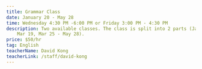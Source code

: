 ```yaml
---
title: Grammar Class
date: January 20 - May 28
time: Wednesday 4:30 PM -6:00 PM or Friday 3:00 PM - 4:30 PM
description: Two available classes. The class is split into 2 parts (Jan 20 -
    Mar 19, Mar 25 - May 28).
price: $50/hr
tag: English
teacherName: David Kong
teacherLink: /staff/david-kong
---
```

